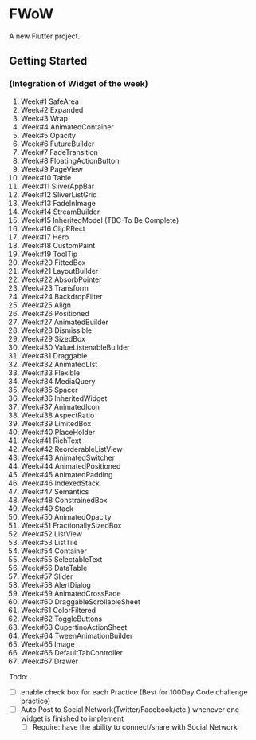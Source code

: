 # FWoW

A new Flutter project.

## Getting Started

###  (Integration of Widget of the week)

1. Week#1 SafeArea 
2. Week#2 Expanded
3. Week#3 Wrap
4. Week#4 AnimatedContainer
5. Week#5 Opacity
6. Week#6 FutureBuilder
7. Week#7 FadeTransition
8. Week#8 FloatingActionButton
9. Week#9 PageView 
10. Week#10 Table
11. Week#11 SliverAppBar 
12. Week#12 SliverListGrid
13. Week#13 FadeInImage
14. Week#14 StreamBuilder
15. Week#15 InheritedModel (TBC-To Be Complete)
16. Week#16 ClipRRect 
17. Week#17 Hero
18. Week#18 CustomPaint
19. Week#19 ToolTip
20. Week#20 FittedBox 
21. Week#21 LayoutBuilder
22. Week#22 AbsorbPointer
23. Week#23 Transform
24. Week#24 BackdropFilter
25. Week#25 Align
26. Week#26 Positioned
27. Week#27 AnimatedBuilder 
28. Week#28 Dismissible 
29. Week#29 SizedBox
30. Week#30 ValueListenableBuilder 
31. Week#31 Draggable
32. Week#32 AnimatedLIst
33. Week#33 Flexible
34. Week#34 MediaQuery
35. Week#35 Spacer
36. Week#36 InheritedWidget
37. Week#37 AnimatedIcon
38. Week#38 AspectRatio 
39. Week#39 LimitedBox
40. Week#40 PlaceHolder
41. Week#41 RichText
42. Week#42 ReorderableListView
43. Week#43 AnimatedSwitcher
44. Week#44 AnimatedPositioned
45. Week#45 AnimatedPadding 
46. Week#46 IndexedStack
47. Week#47 Semantics
48. Week#48 ConstrainedBox 
49. Week#49 Stack
50. Week#50 AnimatedOpacity
51. Week#51 FractionallySizedBox
52. Week#52 ListView
53. Week#53 ListTile
54. Week#54 Container
55. Week#55 SelectableText
56. Week#56 DataTable
57. Week#57 Slider 
58. Week#58 AlertDialog 
59. Week#59 AnimatedCrossFade
60. Week#60 DraggableScrollableSheet
61. Week#61 ColorFiltered
62. Week#62 ToggleButtons
63. Week#63 CupertinoActionSheet
64. Week#64 TweenAnimationBuilder
65. Week#65 Image
66. Week#66 DefaultTabController
67. Week#67 Drawer

Todo:

- [ ] enable check box for each Practice (Best for 100Day Code challenge practice)
- [ ] Auto Post to Social Network(Twitter/Facebook/etc.) whenever one widget is finished to implement 
  - [ ] Require: have the ability to connect/share with Social Network